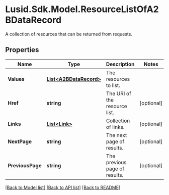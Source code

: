 # Lusid.Sdk.Model.ResourceListOfA2BDataRecord
A collection of resources that can be returned from requests.

## Properties

Name | Type | Description | Notes
------------ | ------------- | ------------- | -------------
**Values** | [**List&lt;A2BDataRecord&gt;**](A2BDataRecord.md) | The resources to list. | 
**Href** | **string** | The URI of the resource list. | [optional] 
**Links** | [**List&lt;Link&gt;**](Link.md) | Collection of links. | [optional] 
**NextPage** | **string** | The next page of results. | [optional] 
**PreviousPage** | **string** | The previous page of results. | [optional] 

[[Back to Model list]](../README.md#documentation-for-models) [[Back to API list]](../README.md#documentation-for-api-endpoints) [[Back to README]](../README.md)

